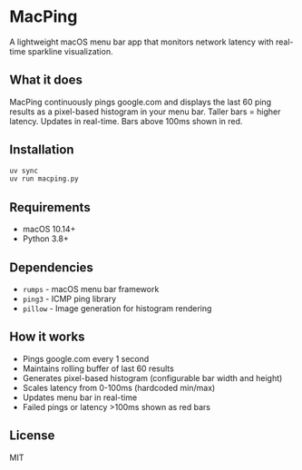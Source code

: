 # MacPing

A lightweight macOS menu bar app that monitors network latency with real-time sparkline visualization.

## What it does

MacPing continuously pings google.com and displays the last 60 ping results as a pixel-based histogram in your menu bar. Taller bars = higher latency. Updates in real-time. Bars above 100ms shown in red.

## Installation

```bash
uv sync
uv run macping.py
```

## Requirements

- macOS 10.14+
- Python 3.8+

## Dependencies

- `rumps` - macOS menu bar framework
- `ping3` - ICMP ping library
- `pillow` - Image generation for histogram rendering

## How it works

- Pings google.com every 1 second
- Maintains rolling buffer of last 60 results
- Generates pixel-based histogram (configurable bar width and height)
- Scales latency from 0-100ms (hardcoded min/max)
- Updates menu bar in real-time
- Failed pings or latency >100ms shown as red bars

## License

MIT
